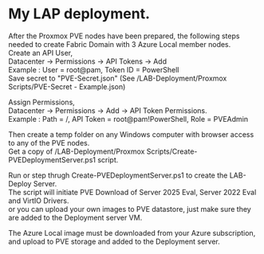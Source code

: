 # My LAP deployment.  
  
After the Proxmox PVE nodes have been prepared, the following steps needed to create Fabric Domain with 3 Azure Local member nodes.  
Create an API User,  
Datacenter -> Permissions -> API Tokens -> Add  
Example : User = root@pam, Token ID = PowerShell  
Save secret to "PVE-Secret.json" (See /LAB-Deployment/Proxmox Scripts/PVE-Secret - Example.json)  
  
Assign Permissions,  
Datacenter -> Permissions -> Add -> API Token Permissions.  
Example : Path = /, API Token = root@pam!PowerShell, Role = PVEAdmin  
  
Then create a temp folder on any Windows computer with browser access to any of the PVE nodes.  
Get a copy of /LAB-Deployment/Proxmox Scripts/Create-PVEDeploymentServer.ps1 script.
  
Run or step thrugh Create-PVEDeploymentServer.ps1 to create the LAB-Deploy Server.  
The script will initiate PVE Download of Server 2025 Eval, Server 2022 Eval and VirtIO Drivers.  
or you can upload your own images to PVE datastore, just make sure they are added to the Deployment server VM.  

The Azure Local image must be downloaded from your Azure subscription, and upload to PVE storage and added to the Deployment server.  





